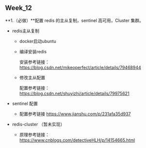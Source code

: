 ## Week_12

**1.（必做）**配置 redis 的主从复制，sentinel 高可用，Cluster 集群。

- redis主从复制

  - docker启动ubuntu

  - 编译安装redis 

    安装参考链接：https://blog.csdn.net/mikeoperfect/article/details/79468944

  - 修改主从配置

    配置参考链接：https://blog.csdn.net/shuyizhi/article/details/79975621

- sentinel 配置
  - 配置参考链接 https://www.jianshu.com/p/231afa35d937

- redis-cluster （暂未实现）
  - 原理参考链接：https://www.cnblogs.com/detectiveHLH/p/14154665.html

